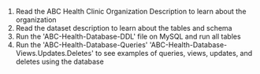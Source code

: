 1. Read the ABC Health Clinic Organization Description to learn about the organization
2. Read the dataset description to learn about the tables and schema
3. Run the 'ABC-Health-Database-DDL' file on MySQL and run all tables
4. Run the 'ABC-Health-Database-Queries' 'ABC-Health-Database-Views.Updates.Deletes' to see examples of queries, views, updates, and deletes using the database
